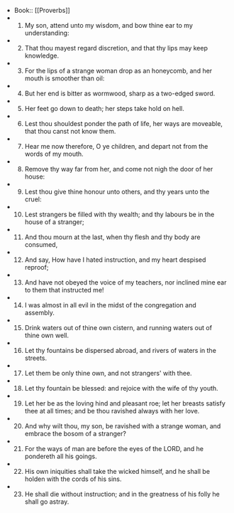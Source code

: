 - Book:: [[Proverbs]]
- 1. My son, attend unto my wisdom, and bow thine ear to my understanding:
- 2. That thou mayest regard discretion, and that thy lips may keep knowledge.
- 3. For the lips of a strange woman drop as an honeycomb, and her mouth is smoother than oil:
- 4. But her end is bitter as wormwood, sharp as a two-edged sword.
- 5. Her feet go down to death; her steps take hold on hell.
- 6. Lest thou shouldest ponder the path of life, her ways are moveable, that thou canst not know them.
- 7. Hear me now therefore, O ye children, and depart not from the words of my mouth.
- 8. Remove thy way far from her, and come not nigh the door of her house:
- 9. Lest thou give thine honour unto others, and thy years unto the cruel:
- 10. Lest strangers be filled with thy wealth; and thy labours be in the house of a stranger;
- 11. And thou mourn at the last, when thy flesh and thy body are consumed,
- 12. And say, How have I hated instruction, and my heart despised reproof;
- 13. And have not obeyed the voice of my teachers, nor inclined mine ear to them that instructed me!
- 14. I was almost in all evil in the midst of the congregation and assembly.
- 15. Drink waters out of thine own cistern, and running waters out of thine own well.
- 16. Let thy fountains be dispersed abroad, and rivers of waters in the streets.
- 17. Let them be only thine own, and not strangers' with thee.
- 18. Let thy fountain be blessed: and rejoice with the wife of thy youth.
- 19. Let her be as the loving hind and pleasant roe; let her breasts satisfy thee at all times; and be thou ravished always with her love.
- 20. And why wilt thou, my son, be ravished with a strange woman, and embrace the bosom of a stranger?
- 21. For the ways of man are before the eyes of the LORD, and he pondereth all his goings.
- 22. His own iniquities shall take the wicked himself, and he shall be holden with the cords of his sins.
- 23. He shall die without instruction; and in the greatness of his folly he shall go astray.
